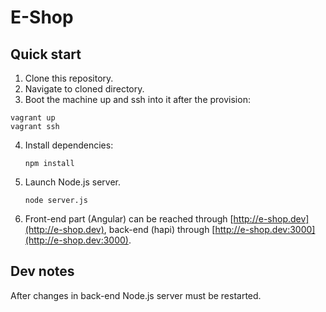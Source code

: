 E-Shop
===

## Quick start

1. Clone this repository.
2. Navigate to cloned directory.
3. Boot the machine up and ssh into it after the provision:

  ```
  vagrant up
  vagrant ssh
  ```
4. Install dependencies:

    ```
    npm install
    ```
5. Launch Node.js server.

    ```
    node server.js
    ```
6. Front-end part (Angular) can be reached through [http://e-shop.dev](http://e-shop.dev), back-end (hapi) through [http://e-shop.dev:3000](http://e-shop.dev:3000).

## Dev notes
After changes in back-end Node.js server must be restarted.
